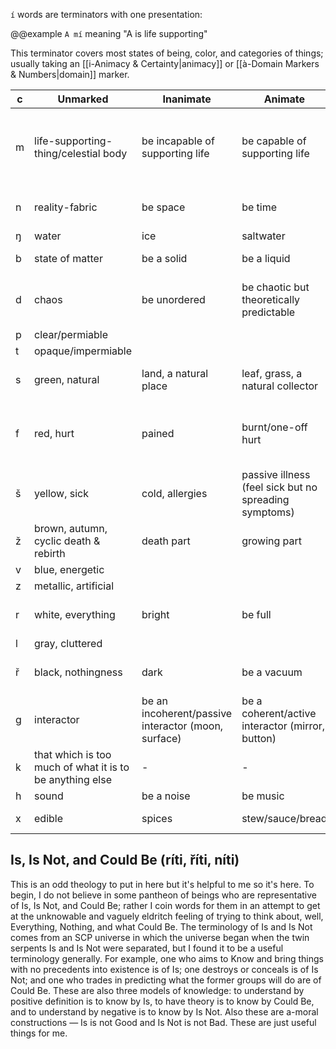 `í` words are terminators with one presentation:

@@example
`A mí` meaning "A is life supporting"

This terminator covers most states of being, color, and categories of things; usually taking an [[i-Animacy & Certainty|animacy]] or [[à-Domain Markers & Numbers|domain]] marker.

c | Unmarked | Inanimate | Animate | Person | Enigmatic
-|-|-|-|-|-
m | life-supporting-thing/celestial body | be incapable of supporting life | be capable of supporting life | be capable of raising (less to equally animate) life | be capable of creating life from nothing (genesis, stars)
n | reality-fabric | be space | be time | be magic | be that which Could Be
ŋ | water | ice | saltwater | freshwater | cloud
b | state of matter | be a solid | be a liquid | be a gas | be a plasma
d | chaos | be unordered | be chaotic but theoretically predictable | be truly chaotic | be Unkowable Beyond Names
p | clear/permiable
t | opaque/impermiable
s | green, natural | land, a natural place | leaf, grass, a natural collector | tree, vine, a natural grower/grasper | mycilial network
f | red, hurt | pained | burnt/one-off hurt | angry/long-term hurt | A Wound Beyond Healing And Description  
š | yellow, sick | cold, allergies | passive illness (feel sick but no spreading symptoms) | active illness (coughing) | spiritual illness
ž | brown, autumn, cyclic death & rebirth | death part | growing part | mature part | that which is beyond the cycle
v | blue, energetic |  |
z | metallic, artificial |  |
r | white, everything | bright | be full | be the extent of thinkable things | be All That Is
l | gray, cluttered | 
ř | black, nothingness | dark | be a vacuum | be personified nothingness | be that which Is Not
g | interactor | be an incoherent/passive interactor (moon, surface) | be a coherent/active interactor (mirror, button) | be an emitter (star, speaker) | ? 
k | that which is too much of what it is to be anything else | - | - | - | -
h | sound | be a noise | be music | be speech | ?
x | edible | spices | stew/sauce/bread | main veg/protein | ?

## Is, Is Not, and Could Be (ríti, říti, níti)
This is an odd theology to put in here but it's helpful to me so it's here. To begin, I do not believe in some pantheon of beings who are representative of Is, Is Not, and Could Be; rather I coin words for them in an attempt to get at the unknowable and vaguely eldritch feeling of trying to think about, well, Everything, Nothing, and what Could Be. The terminology of Is and Is Not comes from an SCP universe in which the universe began when the twin serpents Is and Is Not were separated, but I found it to be a useful terminology generally. For example, one who aims to Know and bring things with no precedents into existence is of Is; one destroys or conceals is of Is Not; and one who trades in predicting what the former groups will do are of Could Be.
These are also three models of knowledge: to understand by positive definition is to know by Is, to have theory is to know by Could Be, and to understand by negative is to know by Is Not.
Also these are a-moral constructions — Is is not Good and Is Not is not Bad. These are just useful things for me.